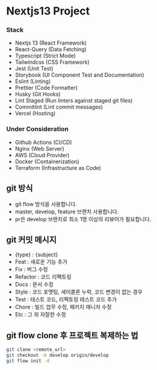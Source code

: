 # Nextjs13 Project

### Stack

- Nextjs 13 (React Framework)
- React-Query (Data Fetching)
- Typescript (Strict Mode)
- Tailwindcss (CSS Framework)
- Jest (Unit Test)
- Storybook (UI Component Test and Documentation)
- Eslint (Linting)
- Prettier (Code Formatter)
- Husky (Git Hooks)
- Lint Staged (Run linters against staged git files)
- Commitlint (Lint commit messages)
- Vercel (Hosting)

### Under Consideration

- Github Actions (CI/CD)
- Nginx (Web Server)
- AWS (Cloud Provider)
- Docker (Containerization)
- Terraform (Infrastructure as Code)

## git 방식

- git flow 방식을 사용합니다.
- master, develop, feature 브랜치 사용합니다.
- pr은 develop 브랜치로 최소 1명 이상의 리뷰어가 필요합니다.

## git 커밋 메시지

- {type} : {subject}
- Feat : 새로운 기능 추가
- Fix : 버그 수정
- Refactor : 코드 리팩토링
- Docs : 문서 수정
- Style : 코드 포맷팅, 세미콜론 누락, 코드 변경이 없는 경우
- Test : 테스트 코드, 리팩토링 테스트 코드 추가
- Chore : 빌드 업무 수정, 패키지 매니저 수정
- Etc : 그 외 자잘한 수정

## git flow clone 후 프로젝트 복제하는 법

```bash
git clone <remote_url>
git checkout -b develop origin/develop
git flow init -d
```